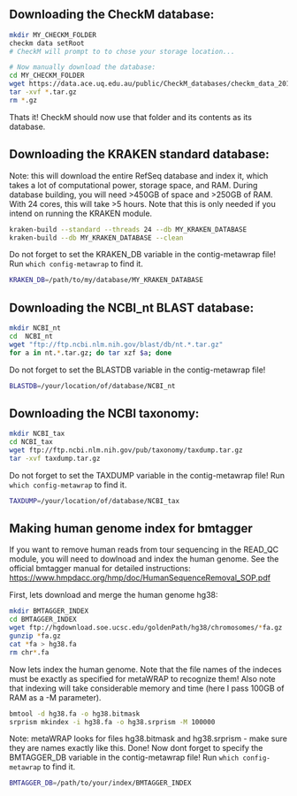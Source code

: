## Downloading the CheckM database:
``` bash
mkdir MY_CHECKM_FOLDER
checkm data setRoot
# CheckM will prompt to to chose your storage location...

# Now manually download the database:
cd MY_CHECKM_FOLDER
wget https://data.ace.uq.edu.au/public/CheckM_databases/checkm_data_2015_01_16.tar.gz
tar -xvf *.tar.gz
rm *.gz
```
Thats it! CheckM should now use that folder and its contents as its database.



## Downloading the KRAKEN standard database:
Note: this will download the entire RefSeq database and index it, which takes a lot of computational power, storage space, and RAM. During database building, you will need >450GB of space and >250GB of RAM. With 24 cores, this will take >5 hours. Note that this is only needed if you intend on running the KRAKEN module.
``` bash
kraken-build --standard --threads 24 --db MY_KRAKEN_DATABASE
kraken-build --db MY_KRAKEN_DATABASE --clean
```
Do not forget to set the KRAKEN_DB variable in the contig-metawrap file! Run `which config-metawrap` to find it.
``` bash
KRAKEN_DB=/path/to/my/database/MY_KRAKEN_DATABASE
```


## Downloading the NCBI_nt BLAST database:
``` bash
mkdir NCBI_nt
cd  NCBI_nt
wget "ftp://ftp.ncbi.nlm.nih.gov/blast/db/nt.*.tar.gz"
for a in nt.*.tar.gz; do tar xzf $a; done
```
Do not forget to set the BLASTDB variable in the contig-metawrap file!
``` bash
BLASTDB=/your/location/of/database/NCBI_nt
```


## Downloading the NCBI taxonomy:
``` bash
mkdir NCBI_tax
cd NCBI_tax
wget ftp://ftp.ncbi.nlm.nih.gov/pub/taxonomy/taxdump.tar.gz
tar -xvf taxdump.tar.gz
```
Do not forget to set the TAXDUMP variable in the contig-metawrap file! Run `which config-metawrap` to find it.
``` bash
TAXDUMP=/your/location/of/database/NCBI_tax
```


## Making human genome index for bmtagger
If you want to remove human reads from tour sequencing in the READ_QC module, you will need to dowlnoad and index the human genome. See the official bmtagger manual for detailed instructions: https://www.hmpdacc.org/hmp/doc/HumanSequenceRemoval_SOP.pdf

First, lets download and merge the human genome hg38:
``` bash 
mkdir BMTAGGER_INDEX
cd BMTAGGER_INDEX
wget ftp://hgdownload.soe.ucsc.edu/goldenPath/hg38/chromosomes/*fa.gz
gunzip *fa.gz
cat *fa > hg38.fa
rm chr*.fa
```
Now lets index the human genome. Note that the file names of the indeces must be exactly as specified for metaWRAP to recognize them! Also note that indexing will take considerable memory and time (here I pass 100GB of RAM as a -M parameter).
``` bash
bmtool -d hg38.fa -o hg38.bitmask
srprism mkindex -i hg38.fa -o hg38.srprism -M 100000
```
Note: metaWRAP looks for files hg38.bitmask and hg38.srprism - make sure they are names exactly like this.
Done! Now dont forget to specify the BMTAGGER_DB variable in the contig-metawrap file! Run `which config-metawrap` to find it.
``` bash
BMTAGGER_DB=/path/to/your/index/BMTAGGER_INDEX
```
